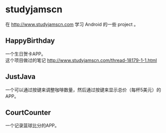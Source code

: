 # studyjamscn
在 http://www.studyjamscn.com 学习 Android 的一些 project 。

## HappyBirthday
一个生日贺卡APP。  
这个项目做过的笔记 http://www.studyjamscn.com/thread-18179-1-1.html

## JustJava
一个可以通过按键来调整咖啡数量，然后通过按键来显示总价（每杯5美元）的APP。

## CourtCounter
一个记录篮球比分的APP。
